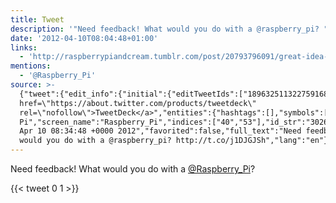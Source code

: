```yaml
---
title: Tweet
description: '"Need feedback! What would you do with a @raspberry_pi? "'
date: '2012-04-10T08:04:48+01:00'
links:
  - 'http://raspberrypiandcream.tumblr.com/post/20793796091/great-idea-now-what'
mentions:
  - '@Raspberry_Pi'
source: >-
  {"tweet":{"edit_info":{"initial":{"editTweetIds":["189632511322759168"],"editableUntil":"2012-04-10T09:34:48.558Z","editsRemaining":"5","isEditEligible":true}},"retweeted":false,"source":"<a
  href=\"https://about.twitter.com/products/tweetdeck\"
  rel=\"nofollow\">TweetDeck</a>","entities":{"hashtags":[],"symbols":[],"user_mentions":[{"name":"Raspberry
  Pi","screen_name":"Raspberry_Pi","indices":["40","53"],"id_str":"302666251","id":"302666251"}],"urls":[{"url":"http://t.co/j1DJGJSh","expanded_url":"http://raspberrypiandcream.tumblr.com/post/20793796091/great-idea-now-what","display_url":"raspberrypiandcream.tumblr.com/post/207937960…","indices":["55","75"]}]},"display_text_range":["0","75"],"favorite_count":"0","id_str":"189632511322759168","truncated":false,"retweet_count":"1","id":"189632511322759168","possibly_sensitive":false,"created_at":"Tue
  Apr 10 08:34:48 +0000 2012","favorited":false,"full_text":"Need feedback! What
  would you do with a @raspberry_pi? http://t.co/j1DJGJSh","lang":"en"}}
---
```

Need feedback! What would you do with a [@Raspberry_Pi](https://twitter.com/@Raspberry_Pi)? 
    
{{< tweet 0 1 >}}
    
